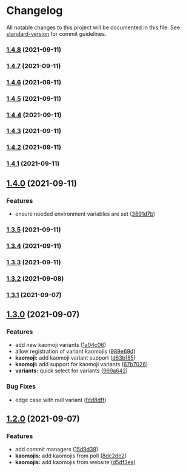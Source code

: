 # Changelog

All notable changes to this project will be documented in this file. See [standard-version](https://github.com/conventional-changelog/standard-version) for commit guidelines.

### [1.4.8](https://github.com/mahyarmirrashed/bot-kaomoji/compare/v1.4.7...v1.4.8) (2021-09-11)

### [1.4.7](https://github.com/mahyarmirrashed/bot-kaomoji/compare/v1.4.6...v1.4.7) (2021-09-11)

### [1.4.6](https://github.com/mahyarmirrashed/bot-kaomoji/compare/v1.4.5...v1.4.6) (2021-09-11)

### [1.4.5](https://github.com/mahyarmirrashed/bot-kaomoji/compare/v1.4.4...v1.4.5) (2021-09-11)

### [1.4.4](https://github.com/mahyarmirrashed/bot-kaomoji/compare/v1.4.3...v1.4.4) (2021-09-11)

### [1.4.3](https://github.com/mahyarmirrashed/bot-kaomoji/compare/v1.4.2...v1.4.3) (2021-09-11)

### [1.4.2](https://github.com/mahyarmirrashed/bot-kaomoji/compare/v1.4.1...v1.4.2) (2021-09-11)

### [1.4.1](https://github.com/mahyarmirrashed/bot-kaomoji/compare/v1.4.0...v1.4.1) (2021-09-11)

## [1.4.0](https://github.com/mahyarmirrashed/bot-kaomoji/compare/v1.3.5...v1.4.0) (2021-09-11)


### Features

* ensure needed environment variables are set ([3891d7b](https://github.com/mahyarmirrashed/bot-kaomoji/commit/3891d7b9ff0d97b23d61e019f1a79b173cf925c5))

### [1.3.5](https://github.com/mahyarmirrashed/bot-kaomoji/compare/v1.3.4...v1.3.5) (2021-09-11)

### [1.3.4](https://github.com/mahyarmirrashed/bot-kaomoji/compare/v1.3.3...v1.3.4) (2021-09-11)

### [1.3.3](https://github.com/mahyarmirrashed/bot-kaomoji/compare/v1.3.2...v1.3.3) (2021-09-11)

### [1.3.2](https://github.com/mahyarmirrashed/bot-kaomoji/compare/v1.3.1...v1.3.2) (2021-09-08)

### [1.3.1](https://github.com/mahyarmirrashed/bot-kaomoji/compare/v1.3.0...v1.3.1) (2021-09-07)

## [1.3.0](https://github.com/mahyarmirrashed/bot-kaomoji/compare/v1.2.0...v1.3.0) (2021-09-07)

### Features

- add new kaomoji variants ([1a04c06](https://github.com/mahyarmirrashed/bot-kaomoji/commit/1a04c06f6a6d4167e95952c3222cd45401e6ed28))
- allow registration of variant kaomojis ([989e69d](https://github.com/mahyarmirrashed/bot-kaomoji/commit/989e69d8c246d1e5261c152e70ea40227ee2ccdb))
- **kaomoji:** add kaomoji variant support ([d63b185](https://github.com/mahyarmirrashed/bot-kaomoji/commit/d63b1855418cce91ed22fe271ac7c9144841283c))
- **kaomoji:** add support for kaomoji variants ([67b7026](https://github.com/mahyarmirrashed/bot-kaomoji/commit/67b7026a7b33c0c3b36f8906788938ade65d454e))
- **variants:** quick select for variants ([969a642](https://github.com/mahyarmirrashed/bot-kaomoji/commit/969a642dddf874bee36c15d6cff9dda048c253e2))

### Bug Fixes

- edge case with null variant ([fdd8dff](https://github.com/mahyarmirrashed/bot-kaomoji/commit/fdd8dff5419b4bfc4b8421becae26c6eb10f97b9))

## [1.2.0](https://github.com/mahyarmirrashed/bot-kaomoji/compare/v1.1.0...v1.2.0) (2021-09-07)

### Features

- add commit managers ([15d9d39](https://github.com/mahyarmirrashed/bot-kaomoji/commit/15d9d39abe5810876726cab31ad1df2d0d88fe12))
- **kaomojis:** add kaomojis from poll ([8dc2de2](https://github.com/mahyarmirrashed/bot-kaomoji/commit/8dc2de2c7878ffd83b3bba08fd208542394f5309))
- **kaomojis:** add kaomojis from website ([d5df3ea](https://github.com/mahyarmirrashed/bot-kaomoji/commit/d5df3ea12f3f030ee35d18a7dcab46844e3c5afc))
